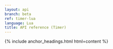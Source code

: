```yaml
---
layout: api
branch: beta
ref: timer-lua
language: Lua
title: API reference (Timer)
---
```

{% include anchor_headings.html html=content %}